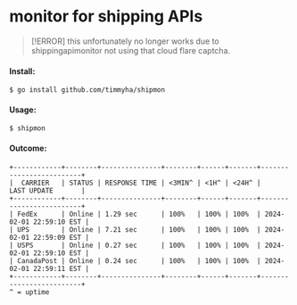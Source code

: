 # monitor for shipping APIs

>[!ERROR]
>this unfortunately no longer works
>due to shippingapimonitor not using
>that cloud flare captcha.

#### Install:

`$ go install github.com/timmyha/shipmon`

#### Usage:

`$ shipmon`

#### Outcome:

```
+------------+--------+---------------+--------+------+-------+-------------------------+
|  CARRIER   | STATUS | RESPONSE TIME | <3MIN^ | <1H^ | <24H^ |       LAST UPDATE       |
+------------+--------+---------------+--------+------+-------+-------------------------+
| FedEx      | Online | 1.29 sec      | 100%   | 100% | 100%  | 2024-02-01 22:59:10 EST |
| UPS        | Online | 7.21 sec      | 100%   | 100% | 100%  | 2024-02-01 22:59:09 EST |
| USPS       | Online | 0.27 sec      | 100%   | 100% | 100%  | 2024-02-01 22:59:10 EST |
| CanadaPost | Online | 0.24 sec      | 100%   | 100% | 100%  | 2024-02-01 22:59:11 EST |
+------------+--------+---------------+--------+------+-------+-------------------------+
^ = uptime
```
